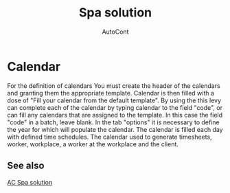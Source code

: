 ﻿---
    title: "Spa solution"
    author: AutoCont
    ms.date: 04/30/2018
    ms.topic: article
    ms.prod: dynamics-nav-2017
    ms.contentlocale: en
    ms.lasthandoff: 04/30/2018
---

# Calendar 

For the definition of calendars You must create the header of the calendars and granting them the appropriate template. Calendar is then filled with a dose of "Fill your calendar from the default template". By using the this levy can complete each of the calendar by typing calendar to the field "code", or can fill any calendars that are assigned to the template. In this case the field "code" in a batch, leave blank. In the tab "options" it is necessary to define the year for which will populate the calendar.
The calendar is filled each day with defined time schedules. 
The calendar used to generate timesheets, worker, workplace, a worker at the workplace and the client. 



## <a name="see-also"></a>See also
[AC Spa solution](ac-spa-solution.md)